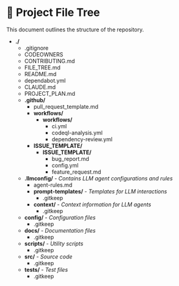 # 📁 Project File Tree
This document outlines the structure of the repository.
- **./**
    - .gitignore
    - CODEOWNERS
    - CONTRIBUTING.md
    - FILE_TREE.md
    - README.md
    - dependabot.yml
    - CLAUDE.md
    - PROJECT_PLAN.md
    - **.github/**
        - pull_request_template.md
        - **workflows/**
            - **workflows/**
                - ci.yml
                - codeql-analysis.yml
                - dependency-review.yml
        - **ISSUE_TEMPLATE/**
            - **ISSUE_TEMPLATE/**
                - bug_report.md
                - config.yml
                - feature_request.md
    - **.llmconfig/** - *Contains LLM agent configurations and rules*
        - agent-rules.md
        - **prompt-templates/** - *Templates for LLM interactions*
            - .gitkeep
        - **context/** - *Context information for LLM agents*
            - .gitkeep
    - **config/** - *Configuration files*
        - .gitkeep
    - **docs/** - *Documentation files*
        - .gitkeep
    - **scripts/** - *Utility scripts*
        - .gitkeep
    - **src/** - *Source code*
        - .gitkeep
    - **tests/** - *Test files*
        - .gitkeep

